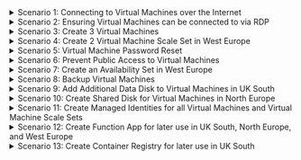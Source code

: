 <details>
<summary>Scenario 1: Connecting to Virtual Machines over the Internet</summary>

#### Task 1: Connect to 3 Virtual Machines
1. Users have reported issues trying to connect to Virtual Machinese we are hosting. Using RDP, connect to the following machines to troubleshoot the issue:
Dodgy-Science
Banned-Science
Banned-Stuff
</details>

<details>
<summary>Scenario 2: Ensuring Virtual Machines can be connected to via RDP</summary>

#### Task 1: Identifying affected Virtual Machines
1. Identify what Virtual Machines have a Public IP, and a Private IP address.

#### Task 2: Attaching Public IP's to Virtual Machines
1. Attached a Public IP to any Virtual Machine that has a Private IP and not a Public IP
</details>

<details>
<summary>Scenario 3: Create 3 Virtual Machines</summary>

#### Task 1: Create Virtual Machines
1. In West Europe, create 3 Virtual Machines with the following settings:

Resource Group: rg-weu-compute
Region: West Europe
Availability Options: No Infrastructure Redundancy Required
Security Type: Standard
Image: Debian 11
Size: Standard_B1ms
Inbound Ports: SSH (22)
Virtual Network: vnet-weu-01
Subnet: rg-weu-compute

2. Access the Virtual Machines from the Internet to confirm availability
</details>

<details>
<summary>Scenario 4: Create 2 Virtual Machine Scale Set in West Europe</summary>

#### Task 1: Create Virtual Machine Scale Set with Manual Scaling
1. In West Europe, create 1 Virtual Machine Scale Set with the following settings:
Resource Group: rg-weu-compute
Region: West Europe
Availability Options: No Infrastructure Redundancy Required
Security Type: Standard
Image: Windows 11
Size: Standard_B1ms
Inbound Ports: 3389
Virtual Network: vnet-weu-01
Subnet: rg-weu-compute
Scaling: 3 Instances


#### Task 2: Create Virtual Machine Scale Set with Custom Scaling
1. In West Europe, create 1 Virtual Machine Scale Set with the following settings:
Resource Group: rg-weu-compute
Region: West Europe
Availability Options: No Infrastructure Redundancy Required
Security Type: Standard
Image: Windows 11
Size: Standard_B1ms
Inbound Ports: 3389
Virtual Network: vnet-weu-01
Subnet: rg-weu-compute
Scaling: 3 Minimum, 10 Maximum, to scale out by 2 if the CPU is more than 70% for 10 minutes and to scale down by 1 if the CPU drops to 25%

</details>

<details>
<summary>Scenario 5: Virtual Machine Password Reset</summary>

#### Task 1: Reset Password for Virtual Machines
1. Users have forgotten the password for the Virtual Machine 'dodgy-science' in North Europe. Reset the Admin Password and make a note of the User Name and Password.
2. Users have forgotten the password for the Virtual Machine 'sketchy-stuff' in North Europe. Reset the Admin Password and make a note of the User Name and Password.

#### Task 2: Securely Save the Credentials
3. Save the Passwords as a Secret in Key Vault, and grant access to anyone in the Projects Team.
</details>

<details>
<summary>Scenario 6: Prevent Public Access to Virtual Machines</summary>

#### Task 1: 
1. 
</details>

<details>
<summary>Scenario 7: Create an Availability Set in West Europe</summary>

#### Task 1: Create Virtual Machine
1. 

</details>

<details>
<summary>Scenario 8: Backup Virtual Machines </summary>

#### Task 1: Create Recovery Service Vault
1. 

#### Task 2: Backup Virtual Machines
1. 

</details>

<details>
<summary>Scenario 9: Add Additional Data Disk to Virtual Machines in UK South</summary>

#### Task 1: Create Data Disks
1. 

#### Task 2: Attach to Virtual Machines
1. 

#### Task 3: Save Data to Disk
1. 

</details>

<details>
<summary>Scenario 10: Create Shared Disk for Virtual Machines in North Europe</summary>

#### Task 1: Create Shared Disk
1. 

#### Task 2: Attach to Virtual Machines
1. 

#### Task 3: Save Data to Disk from each Virtual Machine
1. 

</details>

<details>
<summary>Scenario 11: Create Managed Identities for all Virtual Machines and Virtual Machine Scale Sets</summary>

#### Task 1: Create Managed Identity
1. 

</details>

<details>
<summary>Scenario 12: Create Function App for later use in UK South, North Europe, and West Europe</summary>

#### Task 1: Create Application Service Plan
1. 

#### Task 2: Create Function App
1. 

</details>

<details>
<summary>Scenario 13: Create Container Registry for later use in UK South</summary>

#### Task 1: Create Container Registry
1. 

</details>